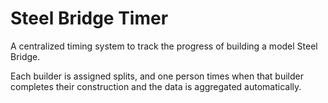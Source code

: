 # Steel Bridge Timer

A centralized timing system to track the progress of building a model Steel Bridge.

Each builder is assigned splits, and one person times when that builder completes their construction and the data is aggregated automatically.
